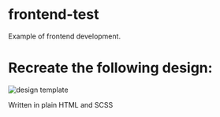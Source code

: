 # frontend-test
Example of frontend development.

# Recreate the following design:
![design template](http://raw.github.com/MathyEM/frontend-test/blob/main/design%20template.jpg)

Written in plain HTML and SCSS
